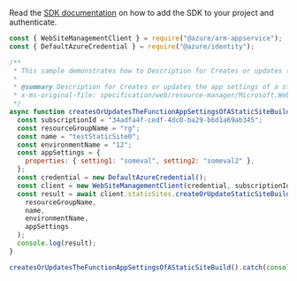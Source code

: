 Read the [SDK documentation](https://github.com/Azure/azure-sdk-for-js/blob/%40azure%2Farm-appservice_12.0.0/sdk/appservice/arm-appservice/README.md) on how to add the SDK to your project and authenticate.

```javascript
const { WebSiteManagementClient } = require("@azure/arm-appservice");
const { DefaultAzureCredential } = require("@azure/identity");

/**
 * This sample demonstrates how to Description for Creates or updates the app settings of a static site build.
 *
 * @summary Description for Creates or updates the app settings of a static site build.
 * x-ms-original-file: specification/web/resource-manager/Microsoft.Web/stable/2021-03-01/examples/CreateOrUpdateStaticSiteBuildAppSettings.json
 */
async function createsOrUpdatesTheFunctionAppSettingsOfAStaticSiteBuild() {
  const subscriptionId = "34adfa4f-cedf-4dc0-ba29-b6d1a69ab345";
  const resourceGroupName = "rg";
  const name = "testStaticSite0";
  const environmentName = "12";
  const appSettings = {
    properties: { setting1: "someval", setting2: "someval2" },
  };
  const credential = new DefaultAzureCredential();
  const client = new WebSiteManagementClient(credential, subscriptionId);
  const result = await client.staticSites.createOrUpdateStaticSiteBuildAppSettings(
    resourceGroupName,
    name,
    environmentName,
    appSettings
  );
  console.log(result);
}

createsOrUpdatesTheFunctionAppSettingsOfAStaticSiteBuild().catch(console.error);
```
